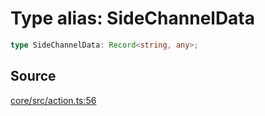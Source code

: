 # Type alias: SideChannelData

```ts
type SideChannelData: Record<string, any>;
```

## Source

[core/src/action.ts:56](https://github.com/firebase/genkit/blob/2b0be364306d92a8e7d13efc2da4fb04c1d21e29/js/core/src/action.ts#L56)
